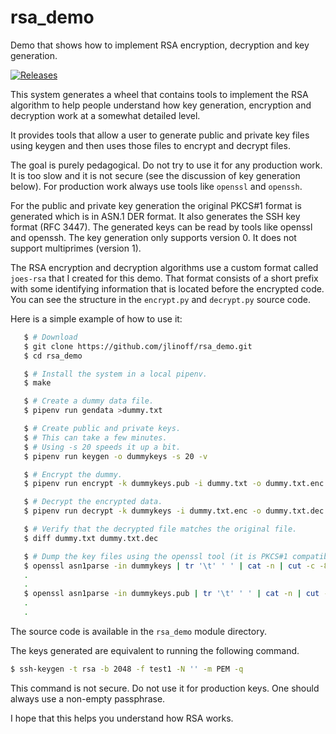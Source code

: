 # rsa_demo
Demo that shows how to implement RSA encryption, decryption and key generation.

[![Releases](https://img.shields.io/github/release/jlinoff/rsa_demo.svg?style=flat)](https://github.com/jlinoff/rsa_demo/releases)

This system generates a wheel that contains tools to implement the RSA
algorithm to help people understand how key generation, encryption and
decryption work at a somewhat detailed level.

It provides tools that allow a user to generate public and private key
files using keygen and then uses those files to encrypt and decrypt
files.

The goal is purely pedagogical. Do not try to use it for any
production work. It is too slow and it is not secure (see the
discussion of key generation below). For production work always use
tools like `openssl` and `openssh`.

For the public and private key generation the original PKCS#1 format
is generated which is in ASN.1 DER format. It also generates the SSH
key format (RFC 3447). The generated keys can be read by tools like
openssl and openssh. The key generation only supports version 0. It
does not support multiprimes (version 1).

The RSA encryption and decryption algorithms use a custom format
called `joes-rsa` that I created for this demo. That format consists
of a short prefix with some identifying information that is located
before the encrypted code. You can see the structure in the
`encrypt.py` and `decrypt.py` source code.

Here is a simple example of how to use it:

```bash
   $ # Download
   $ git clone https://github.com/jlinoff/rsa_demo.git
   $ cd rsa_demo

   $ # Install the system in a local pipenv.
   $ make

   $ # Create a dummy data file.
   $ pipenv run gendata >dummy.txt

   $ # Create public and private keys.
   $ # This can take a few minutes.
   $ # Using -s 20 speeds it up a bit.
   $ pipenv run keygen -o dummykeys -s 20 -v

   $ # Encrypt the dummy.
   $ pipenv run encrypt -k dummykeys.pub -i dummy.txt -o dummy.txt.enc -v

   $ # Decrypt the encrypted data.
   $ pipenv run decrypt -k dummykeys -i dummy.txt.enc -o dummy.txt.dec -v

   $ # Verify that the decrypted file matches the original file.
   $ diff dummy.txt dummy.txt.dec

   $ # Dump the key files using the openssl tool (it is PKCS#1 compatible).
   $ openssl asn1parse -in dummykeys | tr '\t' ' ' | cat -n | cut -c -80
   .
   .
   $ openssl asn1parse -in dummykeys.pub | tr '\t' ' ' | cat -n | cut -c -80
   .
   .
```

The source code is available in the `rsa_demo` module directory.

The keys generated are equivalent to running the following command.

```bash
$ ssh-keygen -t rsa -b 2048 -f test1 -N '' -m PEM -q
```

This command is not secure. Do not use it for production keys. One
should always use a non-empty passphrase.

I hope that this helps you understand how RSA works.
